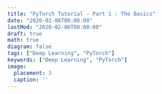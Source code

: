 ```yaml
---
title: "PyTorch Tutorial - Part 1 : The Basics"
date: "2020-02-06T00:00:00"
lastMod: "2020-02-06T00:00:00"
draft: true
math: true
diagram: false
tags: ["Deep Learning", "PyTorch"]
keywords: ["Deep Learning", "PyTorch"]
image: 
  placement: 3 
  caption: ''
---
```


